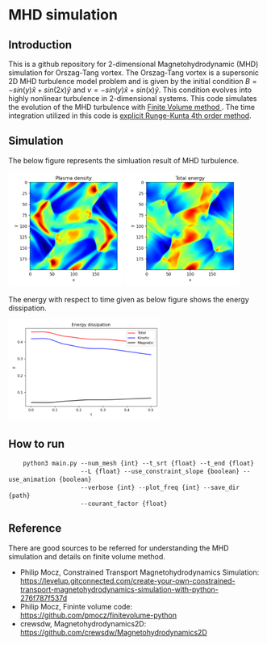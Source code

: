 # MHD simulation
## Introduction
This is a github repository for 2-dimensional Magnetohydrodynamic (MHD) simulation for Orszag-Tang vortex. The Orszag-Tang vortex is a supersonic 2D MHD turbulence model problem and is given by the initial condition $B = -sin(y) \hat{x} + sin(2x) \hat{y}$ and $v = -sin(y) \hat{x} + sin(x) \hat{y}$. This condition evolves into highly nonlinear turbulence in 2-dimensional systems. This code simulates the evolution of the MHD turbulence with <a href = "https://en.wikipedia.org/wiki/Finite_volume_method">Finite Volume method </a>. The time integration utilized in this code is <a href = "https://en.wikipedia.org/wiki/Runge%E2%80%93Kutta_methods">explicit Runge-Kunta 4th order method</a>. 

## Simulation
The below figure represents the simluation result of MHD turbulence. 
<div>
    <p float = 'left'>
        <img src="./results/density.png"  width="45%">
        <img src="./results/energy.png"  width="45%">
    </p>
</div>

The energy with respect to time given as below figure shows the energy dissipation.

<div>
    <p float = 'left'>
        <img src="./results/energy_dissipation.png"  width="60%">
    </p>
</div>

## How to run
```
    python3 main.py --num_mesh {int} --t_srt {float} --t_end {float}
                    --L {float} --use_constraint_slope {boolean} --use_animation {boolean}
                    --verbose {int} --plot_freq {int} --save_dir {path}
                    --courant_factor {float}
```

## Reference
There are good sources to be referred for understanding the MHD simulation and details on finite volume method. 
- Philip Mocz, Constrained Transport Magnetohydrodynamics Simulation: https://levelup.gitconnected.com/create-your-own-constrained-transport-magnetohydrodynamics-simulation-with-python-276f787f537d
- Philip Mocz, Fininte volume code: https://github.com/pmocz/finitevolume-python
- crewsdw, Magnetohydrodynamics2D: https://github.com/crewsdw/Magnetohydrodynamics2D